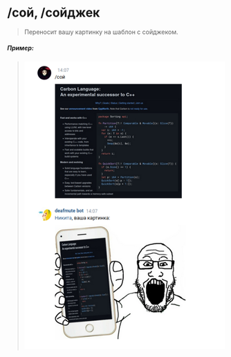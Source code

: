 # /сой, /сойджек

>Переносит вашу картинку на шаблон с сойджеком.

##### Пример:

><img src="assets/soy.png"></img>